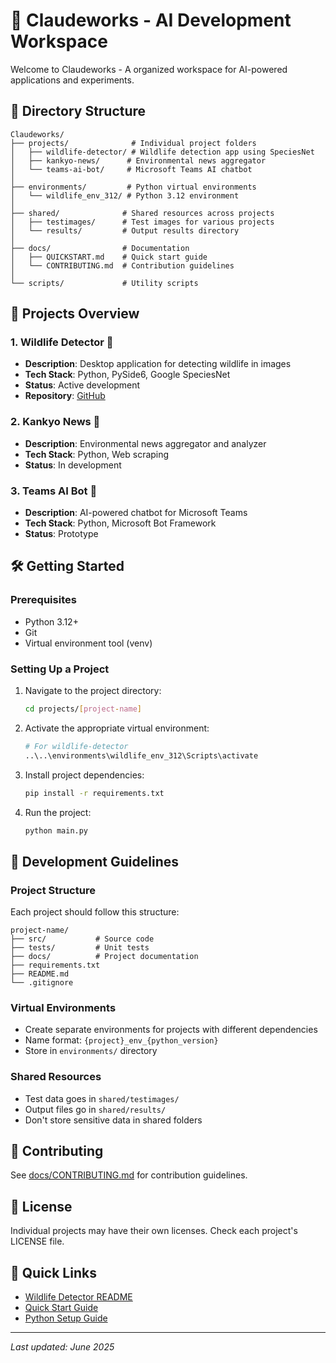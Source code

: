 # 🚀 Claudeworks - AI Development Workspace

Welcome to Claudeworks - A organized workspace for AI-powered applications and experiments.

## 📁 Directory Structure

```
Claudeworks/
├── projects/              # Individual project folders
│   ├── wildlife-detector/ # Wildlife detection app using SpeciesNet
│   ├── kankyo-news/      # Environmental news aggregator
│   └── teams-ai-bot/     # Microsoft Teams AI chatbot
│
├── environments/         # Python virtual environments
│   └── wildlife_env_312/ # Python 3.12 environment
│
├── shared/              # Shared resources across projects
│   ├── testimages/      # Test images for various projects
│   └── results/         # Output results directory
│
├── docs/                # Documentation
│   ├── QUICKSTART.md    # Quick start guide
│   └── CONTRIBUTING.md  # Contribution guidelines
│
└── scripts/             # Utility scripts
```

## 🎯 Projects Overview

### 1. Wildlife Detector 🦅
- **Description**: Desktop application for detecting wildlife in images
- **Tech Stack**: Python, PySide6, Google SpeciesNet
- **Status**: Active development
- **Repository**: [GitHub](https://github.com/w-udagawa/wildlife-speciesnet-detector)

### 2. Kankyo News 📰
- **Description**: Environmental news aggregator and analyzer
- **Tech Stack**: Python, Web scraping
- **Status**: In development

### 3. Teams AI Bot 🤖
- **Description**: AI-powered chatbot for Microsoft Teams
- **Tech Stack**: Python, Microsoft Bot Framework
- **Status**: Prototype

## 🛠️ Getting Started

### Prerequisites
- Python 3.12+
- Git
- Virtual environment tool (venv)

### Setting Up a Project

1. Navigate to the project directory:
   ```bash
   cd projects/[project-name]
   ```

2. Activate the appropriate virtual environment:
   ```bash
   # For wildlife-detector
   ..\..\environments\wildlife_env_312\Scripts\activate
   ```

3. Install project dependencies:
   ```bash
   pip install -r requirements.txt
   ```

4. Run the project:
   ```bash
   python main.py
   ```

## 📝 Development Guidelines

### Project Structure
Each project should follow this structure:
```
project-name/
├── src/           # Source code
├── tests/         # Unit tests
├── docs/          # Project documentation
├── requirements.txt
├── README.md
└── .gitignore
```

### Virtual Environments
- Create separate environments for projects with different dependencies
- Name format: `{project}_env_{python_version}`
- Store in `environments/` directory

### Shared Resources
- Test data goes in `shared/testimages/`
- Output files go in `shared/results/`
- Don't store sensitive data in shared folders

## 🤝 Contributing

See [docs/CONTRIBUTING.md](docs/CONTRIBUTING.md) for contribution guidelines.

## 📄 License

Individual projects may have their own licenses. Check each project's LICENSE file.

## 🔗 Quick Links

- [Wildlife Detector README](projects/wildlife-detector/README.md)
- [Quick Start Guide](docs/QUICKSTART.md)
- [Python Setup Guide](docs/python_setup.md)

---
*Last updated: June 2025*
